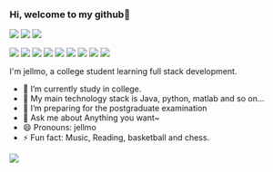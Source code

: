 ### Hi, welcome to my github👋

[![](https://img.shields.io/badge/IDE-Visual%20Studio%20Code-blue?style=flat-square&logo=visual-studio-code&logoColor=ffffff)](https://code.visualstudio.com/)
[![](https://img.shields.io/badge/Intellij-Idea-blue?style=flat-square&logo=intellijidea&logoColor=000000)](https://www.jetbrains.com/idea/)
[![](https://img.shields.io/badge/IDE-PyCharm-blue?style=flat-square&logo=jetbrains&logoColor=ffffff)](https://www.jetbrains.com/pycharm/)

[![](https://img.shields.io/badge/-Java-007396?style=flat-square&logo=java&logoColor=ffffff)](https://www.java.com/)
[![](https://img.shields.io/badge/-C++-269539?style=flat-square&logo=c%2B%2B&logoColor=ffffff)](https://www.cplusplus.com/)
[![](https://img.shields.io/badge/-Python-3776AB?style=flat-square&logo=python&logoColor=ffffff)](https://www.python.org/)
[![](https://img.shields.io/badge/-JavaScript-f7e018?style=flat-square&logo=javascript&logoColor=white)](https://www.ecma-international.org/)
[![](https://img.shields.io/badge/-Vue.js-4fc08d?style=flat-square&logo=vue.js&logoColor=ffffff)](https://vuejs.org/)
[![](https://img.shields.io/badge/-Spring-6DB33F?style=flat-square&logo=spring&logoColor=white)](https://spring.io/projects/spring-framework/)
[![](https://img.shields.io/badge/-Docker-2496ED?style=flat-square&logo=docker&logoColor=ffffff)](https://www.docker.com/)
[![](https://img.shields.io/badge/-MySQL-003545?style=flat-square&logo=mysql&logoColor=white)](https://www.mysql.com/)
[![](https://img.shields.io/badge/-Redis-dc382d?style=flat-square&logo=redis&logoColor=white)](https://redis.io/)

I'm jellmo, a college student learning full stack development.

- 🔭 I’m currently study in college.
- 🌱 My main technology stack is Java, python, matlab and so on...
- 👯 I’m preparing for the postgraduate examination
- 💬 Ask me about Anything you want~
- 😄 Pronouns: jellmo
- ⚡ Fun fact: Music, Reading, basketball and chess.

<p align="center"> 
    <img align="left" src="https://github-readme-stats.vercel.app/api?username=jellmo&show_icons=true&hide=prs,issues&count_private=true">
</p>


<!---
jellmo/jellmo is a ✨ special ✨ repository because its `README.md` (this file) appears on your GitHub profile.
You can click the Preview link to take a look at your changes.
--->
